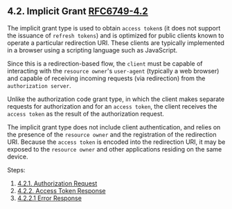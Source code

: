 ## 4.2. Implicit Grant [RFC6749-4.2]

The implicit grant type is used to obtain `access token`s (it does not
support the issuance of `refresh tokens`) and is optimized for public
clients known to operate a particular redirection URI. These clients
are typically implemented in a browser using a scripting language
such as JavaScript.

Since this is a redirection-based flow, the `client` must be capable of
interacting with the `resource owner`'s `user-agent` (typically a web
browser) and capable of receiving incoming requests (via redirection)
from the `authorization server`.

Unlike the authorization code grant type, in which the client makes
separate requests for authorization and for an `access token`, the
client receives the `access token` as the result of the authorization
request.

The implicit grant type does not include client authentication, and
relies on the presence of the `resource owner` and the registration of
the redirection URI. Because the `access token` is encoded into the
redirection URI, it may be exposed to the `resource owner` and other
applications residing on the same device.

Steps:

1. [4.2.1. Authorization Request](./4.2.1.%20authorization%20request.md)
2. [4.2.2. Access Token Response](./4.2.2.%20access%20token%20response.md)
3. [4.2.2.1 Error Response](./4.2.2.1.%20error%20response.md)

[RFC6749-4.2]: https://datatracker.ietf.org/doc/html/rfc6749#section-4.2
